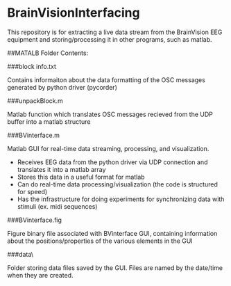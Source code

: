 # BrainVisionInterfacing

This repository is for extracting a live data stream from the BrainVision EEG equipment and storing/processing it in other programs, such as matlab.

##MATALB Folder Contents:

###block info.txt

Contains informaiton about the data formatting of the OSC messages generated by python driver (pycorder)

###unpackBlock.m

Matlab function which translates OSC messages recieved from the UDP buffer into a matlab structure

###BVinterface.m

Matlab GUI for real-time data streaming, processing, and visualization.
- Receives EEG data from the python driver via UDP connection and translates it into a matlab array
- Stores this data in a useful format for matlab
- Can do real-time data processing/visualization (the code is structured for speed)
- Has the infrastructure for doing experiments for synchronizing data with stimuli (ex. midi sequences)

###BVinterface.fig

Figure binary file associated with BVinterface GUI, containing information about the positions/properties of the various elements in the GUI

###data\

Folder storing data files saved by the GUI. Files are named by the date/time when they are created.

